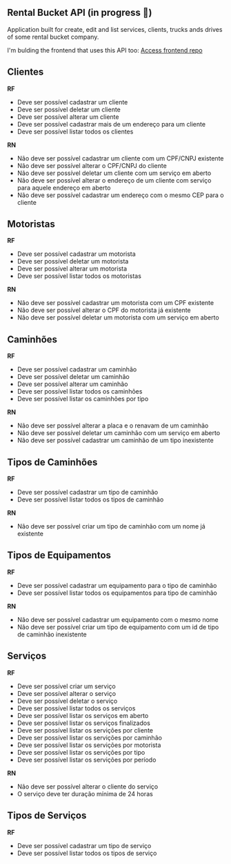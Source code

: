 ## Rental Bucket API (in progress 🚧)

Application built for create, edit and list services, clients, trucks ands drives of some rental bucket company.

I'm bulding the frontend that uses this API too:
<a href='https://github.com/matheusbr1/rental-bucket-api' target='_blank' />Access frontend repo</a>

## Clientes

**RF**
* Deve ser possível cadastrar um cliente
* Deve ser possível deletar um cliente
* Deve ser possível alterar um cliente
* Deve ser possível cadastrar mais de um endereço para um cliente
* Deve ser possível listar todos os clientes

**RN**
* Não deve ser possível cadastrar um cliente com um CPF/CNPJ existente
* Não deve ser possível alterar o CPF/CNPJ do cliente
* Não deve ser possível deletar um cliente com um serviço em aberto
* Não deve ser possível alterar o endereço de um cliente com serviço para aquele endereço em aberto
* Não deve ser possível cadastrar um endereço com o mesmo CEP para o cliente

## Motoristas

**RF**
* Deve ser possível cadastrar um motorista
* Deve ser possível deletar um motorista
* Deve ser possível alterar um motorista
* Deve ser possível listar todos os motoristas

**RN**
* Não deve ser possível cadastrar um motorista com um CPF existente
* Não deve ser possível alterar o CPF do motorista já existente
* Não deve ser possível deletar um motorista com um serviço em aberto

## Caminhões

**RF**
* Deve ser possível cadastrar um caminhão
* Deve ser possível deletar um caminhão
* Deve ser possível alterar um caminhão
* Deve ser possível listar todos os caminhões
* Deve ser possível listar os caminhões por tipo

**RN**
* Não deve ser possível alterar a placa e o renavam de um caminhão
* Não deve ser possível deletar um caminhão com um serviço em aberto
* Não deve ser possível cadastrar um caminhão de um tipo inexistente

## Tipos de Caminhões

**RF**
* Deve ser possível cadastrar um tipo de caminhão
* Deve ser possível listar todos os tipos de caminhão

**RN**
* Não deve ser possível criar um tipo de caminhão com um nome já existente

## Tipos de Equipamentos

**RF**
* Deve ser possível cadastrar um equipamento para o tipo de caminhão
* Deve ser possível listar todos os equipamentos para tipo de caminhão

**RN**
* Não deve ser possível cadastrar um equipamento com o mesmo nome
* Não deve ser possível criar um tipo de equipamento com um id de tipo de caminhão inexistente

## Serviços

**RF**
* Deve ser possível criar um serviço
* Deve ser possível alterar o serviço
* Deve ser possível deletar o serviço
* Deve ser possível listar todos os serviços
* Deve ser possível listar os serviços em aberto
* Deve ser possível listar os serviços finalizados
* Deve ser possível listar os servições por cliente
* Deve ser possível listar os servições por caminhão
* Deve ser possível listar os servições por motorista
* Deve ser possível listar os servições por tipo
* Deve ser possível listar os servições por período

 **RN**
* Não deve ser possível alterar o cliente do serviço
* O serviço deve ter duração mínima de 24 horas

## Tipos de Serviços

**RF**
* Deve ser possível cadastrar um tipo de serviço
* Deve ser possível listar todos os tipos de serviço
